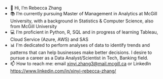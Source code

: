 - 👋 Hi, I’m Rebecca Zhang
- 📚 I’m currently pursuing Master of Management in Analytics at McGill University, with a background in Statistics & Computer Science, also from McGill University
- 💻 I’m proficient in Python, R, SQL and in progress of learning Tableau, Cloud Service (Azure, AWS) and SAS
- 📊 I'm dedicated to perform analyses of data to identify trends and patterns that can help businesses make better decisions. I desire to pursue a career as a Data Analyst/Scientist in Tech, Banking field.
- 📫 How to reach me: email xinyi.zhang3@mail.mcgill.ca or LinkedIn https://www.linkedin.com/in/xinyi-rebecca-zhang/


<!---
rebeccazhang199/rebeccazhang199 is a ✨ special ✨ repository because its `README.md` (this file) appears on your GitHub profile.
You can click the Preview link to take a look at your changes.
--->
